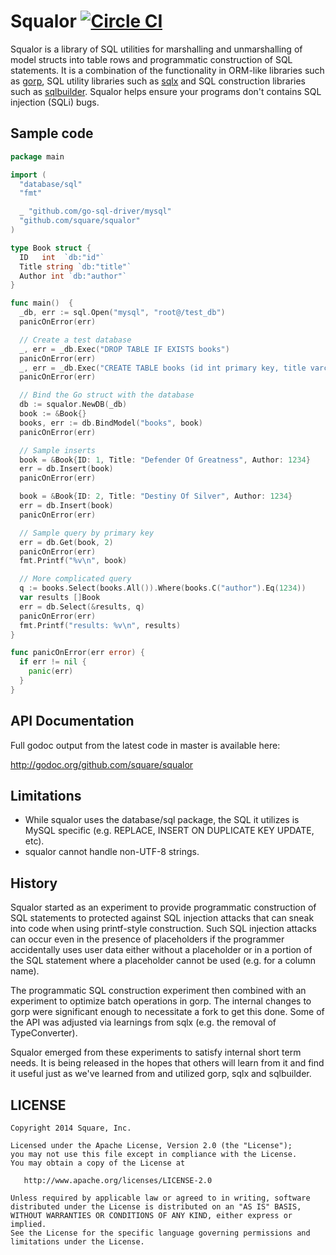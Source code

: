 # Squalor [![Circle CI](https://circleci.com/gh/square/squalor/tree/master.png?style=badge)](https://circleci.com/gh/square/squalor/tree/master)

Squalor is a library of SQL utilities for marshalling and
unmarshalling of model structs into table rows and programmatic
construction of SQL statements. It is a combination of the
functionality in ORM-like libraries such as
[gorp](https://github.com/coopernurse/gorp), SQL utility libraries
such as [sqlx](https://github.com/jmoiron/sqlx) and SQL construction
libraries such as
[sqlbuilder](https://github.com/dropbox/godropbox/tree/master/database/sqlbuilder). Squalor helps ensure your programs don't contains SQL injection (SQLi) bugs.

## Sample code
```go
package main

import (
  "database/sql"
  "fmt"

  _ "github.com/go-sql-driver/mysql"
  "github.com/square/squalor"
)

type Book struct {
  ID   int  `db:"id"`
  Title string `db:"title"`
  Author int `db:"author"`
}

func main()  {
  _db, err := sql.Open("mysql", "root@/test_db")
  panicOnError(err)

  // Create a test database
  _, err = _db.Exec("DROP TABLE IF EXISTS books")
  panicOnError(err)
  _, err = _db.Exec("CREATE TABLE books (id int primary key, title varchar(255), author int)")
  panicOnError(err)

  // Bind the Go struct with the database
  db := squalor.NewDB(_db)
  book := &Book{}
  books, err := db.BindModel("books", book)
  panicOnError(err)

  // Sample inserts
  book = &Book{ID: 1, Title: "Defender Of Greatness", Author: 1234}
  err = db.Insert(book)
  panicOnError(err)

  book = &Book{ID: 2, Title: "Destiny Of Silver", Author: 1234}
  err = db.Insert(book)
  panicOnError(err)

  // Sample query by primary key
  err = db.Get(book, 2)
  panicOnError(err)
  fmt.Printf("%v\n", book)

  // More complicated query
  q := books.Select(books.All()).Where(books.C("author").Eq(1234))
  var results []Book
  err = db.Select(&results, q)
  panicOnError(err)
  fmt.Printf("results: %v\n", results)
}

func panicOnError(err error) {
  if err != nil {
    panic(err)
  }
}
```

## API Documentation

Full godoc output from the latest code in master is available here:

http://godoc.org/github.com/square/squalor

## Limitations

- While squalor uses the database/sql package, the SQL it utilizes is
MySQL specific (e.g. REPLACE, INSERT ON DUPLICATE KEY UPDATE, etc).
- squalor cannot handle non-UTF-8 strings.

## History

Squalor started as an experiment to provide programmatic construction
of SQL statements to protected against SQL injection attacks that can
sneak into code when using printf-style construction. Such SQL
injection attacks can occur even in the presence of placeholders if
the programmer accidentally uses user data either without a
placeholder or in a portion of the SQL statement where a placeholder
cannot be used (e.g. for a column name).

The programmatic SQL construction experiment then combined with an
experiment to optimize batch operations in gorp. The internal changes
to gorp were significant enough to necessitate a fork to get this
done. Some of the API was adjusted via learnings from sqlx (e.g. the
removal of TypeConverter).

Squalor emerged from these experiments to satisfy internal short term
needs. It is being released in the hopes that others will learn from
it and find it useful just as we've learned from and utilized gorp,
sqlx and sqlbuilder.

## LICENSE

    Copyright 2014 Square, Inc.

    Licensed under the Apache License, Version 2.0 (the "License");
    you may not use this file except in compliance with the License.
    You may obtain a copy of the License at

       http://www.apache.org/licenses/LICENSE-2.0

    Unless required by applicable law or agreed to in writing, software
    distributed under the License is distributed on an "AS IS" BASIS,
    WITHOUT WARRANTIES OR CONDITIONS OF ANY KIND, either express or implied.
    See the License for the specific language governing permissions and
    limitations under the License.
